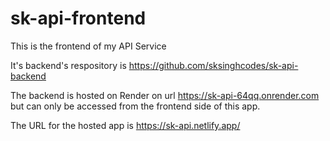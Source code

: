 # sk-api-frontend
This is the frontend of my API Service

It's backend's respository is https://github.com/sksinghcodes/sk-api-backend

The backend is hosted on Render on url https://sk-api-64qq.onrender.com but can only be accessed from the frontend side of this app.

The URL for the hosted app is https://sk-api.netlify.app/

